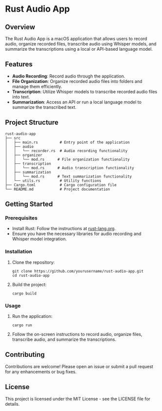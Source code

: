 # Rust Audio App

## Overview
The Rust Audio App is a macOS application that allows users to record audio, organize recorded files, transcribe audio using Whisper models, and summarize the transcriptions using a local or API-based language model.

## Features
- **Audio Recording**: Record audio through the application.
- **File Organization**: Organize recorded audio files into folders and manage them efficiently.
- **Transcription**: Utilize Whisper models to transcribe recorded audio files into text.
- **Summarization**: Access an API or run a local language model to summarize the transcribed text.

## Project Structure
```
rust-audio-app
├── src
│   ├── main.rs          # Entry point of the application
│   ├── audio
│   │   └── recorder.rs  # Audio recording functionality
│   ├── organizer
│   │   └── mod.rs      # File organization functionality
│   ├── transcription
│   │   └── mod.rs      # Audio transcription functionality
│   ├── summarization
│   │   └── mod.rs      # Text summarization functionality
│   └── utils.rs         # Utility functions
├── Cargo.toml           # Cargo configuration file
└── README.md            # Project documentation
```

## Getting Started

### Prerequisites
- Install Rust: Follow the instructions at [rust-lang.org](https://www.rust-lang.org/tools/install).
- Ensure you have the necessary libraries for audio recording and Whisper model integration.

### Installation
1. Clone the repository:
   ```
   git clone https://github.com/yourusername/rust-audio-app.git
   cd rust-audio-app
   ```

2. Build the project:
   ```
   cargo build
   ```

### Usage
1. Run the application:
   ```
   cargo run
   ```

2. Follow the on-screen instructions to record audio, organize files, transcribe audio, and summarize the transcriptions.

## Contributing
Contributions are welcome! Please open an issue or submit a pull request for any enhancements or bug fixes.

## License
This project is licensed under the MIT License - see the LICENSE file for details.